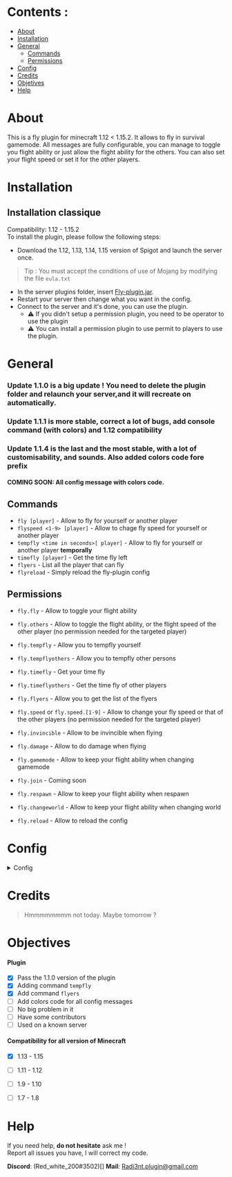 # Contents :

- [About](#About)
- [Installation](#Installation)
- [General](#General)
  - [Commands](#Commands)
  - [Permissions](#Permissions)
- [Config](#Config)
- [Credits](#Credits)
- [Objetives](#Objectives)
- [Help](#Help)


# About

This is a fly plugin for minecraft 1.12 < 1.15.2. It allows to fly in survival gamemode.
All messages are fully configurable, you can manage to toggle you flight ability or just allow the flight ability for the others.
You can also set your flight speed or set it for the other players.

# Installation


## Installation classique

Compatibility: 1.12 - 1.15.2  
To install the plugin, please follow the following steps:

- Download the 1.12, 1.13, 1.14, 1.15 version of Spigot and launch the server once.
> Tip : You must accept the conditions of use of Mojang by modifying the file `eula.txt`
- In the server plugins folder, insert [Fly-plugin.jar](https://github.com/Radi3nt/Fly-plugin/releases).
- Restart your server then change what you want in the config.
- Connect to the server and it's done, you can use the plugin.
  - ⚠️ If you didn't setup a permission plugin, you need to be operator to use the plugin
  - ⚠️ You can install a permission plugin to use permit to players to use the plugin.
  
  
# General

### Update 1.1.0 is a big update ! You need to delete the plugin folder and relaunch your server,and it will recreate on automatically.

### Update 1.1.1 is more stable, correct a lot of bugs, add console command (with colors) and 1.12 compatibility

### Update 1.1.4 is the last and the most stable, with a lot of customisability, and sounds. Also added colors code fore prefix
#### COMING SOON: All config message with colors code.


## Commands

  - `fly [player]` - Allow to fly for yourself or another player
  - `flyspeed <1-9> [player]` - Allow to chage fly speed for yourself or another player
  - `tempfly <time in seconds>[ player]` - Allow to fly for yourself or another player **temporally**
  - `timefly [player]` - Get the time fly left
  - `flyers` - List all the player that can fly
  - `flyreload` - Simply reload the fly-plugin config
  
## Permissions

  - `fly.fly` - Allow to toggle your flight ability
  - `fly.others` - Allow to toggle the flight ability, or the flight speed of the other player (no permission needed for the targeted player)
  - `fly.tempfly` - Allow you to tempfly yourself
  - `fly.tempflyothers` - Allow you to tempfly other persons
  - `fly.timefly` - Get your time fly
  - `fly.timeflyothers` - Get the time fly of other players
  - `fly.flyers` - Allow you to get the list of the flyers
  - `fly.speed` or `fly.speed.[1-9]` - Allow to change your fly speed or that of the other players (no permission needed for the targeted player)
  - `fly.invincible` - Allow to be invincible when flying
  - `fly.damage` - Allow to do damage when flying
  
  - `fly.gamemode` - Allow to keep your flight ability when changing gamemode
  - `fly.join` - Coming soon
  - `fly.respawn` - Allow to keep your flight ability when respawn
  - `fly.changeworld` - Allow to keep your flight ability when changing world
  
  - `fly.reload` - Allow to reload the config
  
# Config

<details>
  <summary>Config</summary>
  
  ``` yaml
prefix: "Fly >"

# fly command
fly-youreself: "You toggled your fly" - message when tou toggle your own fly
fly-someone-player: "Toggled the fly" - message for the person who toggle the fly of another personn
fly-someone-target: "Toggled your fly" - message for the person that his flight ability was toggled
fly-target-message: true - define if the target receive a message when someone toggle his flight ability
fly-player-name-reval: true - define if the name of the personn who toggled the flight ability of someone is revealed




# flight speed command
speed-player-message: "You set you flight speed to" - message when tou change your own fly speed
speed-someone-player: "You set the flight speed of" - message for the person who change the fly speed of another personn
speed-target-namereval: "set your flight speed to" - message for the person that his flight speed was changed (with name reveal)
speed-target: "Set your flight speed to" - message for the person that his flight speed was changed (without name reveal)
speed-target-message: true - define if the target receive a message when someone change his flight speed
speed-player-name-reval: true - define if the name of the person who changed the flight speed of someone is revealed

#tempfly
temp-target-namereveal: "allowed you to fly for"
temp-target: "You can fly for"
temp-left: "of flight left!"

temp-hours: "hours"
temp-minutes: "minutes"
temp-seconds: "seconds"
temp-target-message: true
temp-player-name-reveal: true

temp-sound-high: BLOCK_NOTE_BLOCK_HAT
temp-sound-medium: BLOCK_NOTE_BLOCK_HAT
temp-sound-low: BLOCK_NOTE_BLOCK_HARP
temp-sound-last: BLOCK_NOTE_BLOCK_HARP
temp-sound-no: BLOCK_BELL_USE

#timefly
timefly-nofly-you: "You are not temp-flying !"
timefly-nofly-target: "This player is not tem-flying !"



invalid-player: "This player is invalid !"
no-args: "This command require an argument"
wrong-args: "Wrong argument. See the command usage"
no-permission: "You don't have the permission to use this command !"
no-damage: "You can't hit entities while flying !"
reload-message: "Configuration reloaded"


cooldown-message: "Command on cooldown for"

#I recommend to let this like that
cooldown-time: 5

reload-melody: true
credits-message: true

#DON'T CHANGE IT !
version: 1.1.4
  ```
  
</details>

# Credits

> Hmmmmmmmm not today. Maybe tomorrow ?

# Objectives

#### Plugin

- [X] Pass the 1.1.0 version of the plugin
- [X] Adding command `tempfly`
- [X] Add command `flyers`
- [ ] Add colors code for all config messages
- [ ] No big problem in it
- [ ] Have some contributors
- [ ] Used on a known server

#### Compatibility for all version of Minecraft

  - [x] 1.13 - 1.15
  - [ ] 1.11 - 1.12
  - [ ] 1.9 - 1.10
  - [ ] 1.7 - 1.8


# Help

If you need help, **__do not hesitate__** ask me !  
Report all issues you have, I will correct my code.

**Discord**: (Red_white_200#3502)[]
**Mail**: Radi3nt.plugin@gmail.com
